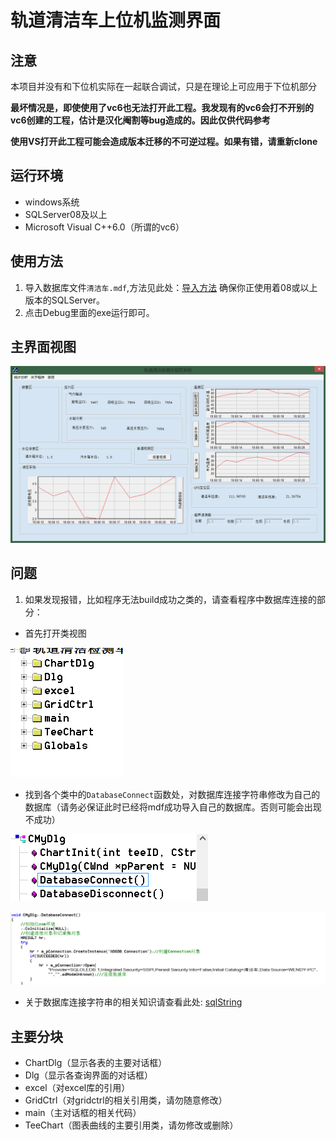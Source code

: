 # 轨道清洁车上位机监测界面

## 注意

本项目并没有和下位机实际在一起联合调试，只是在理论上可应用于下位机部分

**最坏情况是，即使使用了vc6也无法打开此工程。我发现有的vc6会打不开别的vc6创建的工程，估计是汉化阉割等bug造成的。因此仅供代码参考**

**使用VS打开此工程可能会造成版本迁移的不可逆过程。如果有错，请重新clone**

## 运行环境
- windows系统
- SQLServer08及以上
- Microsoft Visual C++6.0（所谓的vc6）

## 使用方法
1. 导入数据库文件`清洁车.mdf`,方法见此处：[导入方法](http://blog.csdn.net/xlgen157387/article/details/38844315) 确保你正使用着08或以上版本的SQLServer。
2. 点击Debug里面的exe运行即可。

## 主界面视图

![main][1]

## 问题

1. 如果发现报错，比如程序无法build成功之类的，请查看程序中数据库连接的部分：
- 首先打开类视图

![classView][2]

- 找到各个类中的`DatabaseConnect`函数处，对数据库连接字符串修改为自己的数据库（请务必保证此时已经将mdf成功导入自己的数据库。否则可能会出现不成功）

![CMyDlg][3]

![DatabaseConnect][4]

- 关于数据库连接字符串的相关知识请查看此处: [sqlString](http://www.voidcn.com/article/p-prrauywk-yb.html)

## 主要分块

- ChartDlg（显示各表的主要对话框）
- Dlg（显示各查询界面的对话框）
- excel（对excel库的引用）
- GridCtrl（对gridctrl的相关引用类，请勿随意修改）
- main（主对话框的相关代码）
- TeeChart（图表曲线的主要引用类，请勿修改或删除）

[1]: screenshot/main.png
[2]: screenshot/structure.png
[3]: screenshot/example1.png
[4]: screenshot/example2.png


